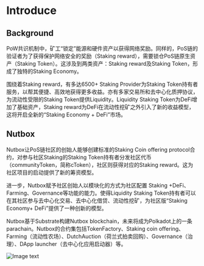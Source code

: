 # Introduce

## Background

PoW共识机制中，矿工“锁定”能源和硬件资产以获得网络奖励。同样的，PoS链的验证者为了获得保护网络安全的奖励（Staking reward），需要锁仓PoS链原生资产（Staking Token）。这涉及到两类资产：Staking reward及Staking Token，形成了独特的Staking Economy。

围绕着Staking reward，有多达6500+ Staking Provider为Staking Token持有者服务，以帮其便捷、高效地获得更多收益。亦有多家交易所和去中心化质押协议，为流动性受限的Staking Token提供Liquidity。Liquidity Staking Token为DeFi增加了基础资产，Staking reward为DeFi在流动性挖矿之外引入了新的收益模型，这将开启全新的“Staking Economy + DeFi”市场。

## Nutbox

Nutbox让PoS链社区的创始人能够创建标准的Staking Coin offering protocol合约，对参与社区Staking的Staking Token持有者分发社区代币（communityToken，简称cToken），社区则获得对应的Staking reward。这为社区项目的启动提供了新的筹资模型。

进一步，Nutbox赋予社区创始人以模块化的方式为社区配置 Staking +DeFi、Farming、Governance等功能的能力。使得Liquidity Staking Token持有者可以在其社区参与去中心化交易、去中心化借贷、流动性挖矿，为社区版“Staking Economy+ DeFi”提供了一种创新的模型。

Nutbox基于Substrate构建Nutbox blockchain，未来将成为Polkadot上的一条parachain。Nutbox的合约集包括TokenFactory、Staking coin offering、Farming（流动性农场）、DutchAuction（荷兰式拍卖回购）、Governance（治理）、DApp launcher（去中心化应用启动器）等。

 ![Image text](http://wherein.mobi/wp-content/uploads/2021/04/nutbox-2.png)
